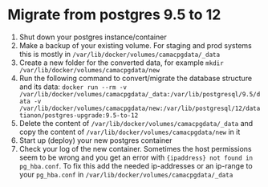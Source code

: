 # Migrate from postgres 9.5 to 12

1. Shut down your postgres instance/container
2. Make a backup of your existing volume. For staging and prod systems this is mostly in `/var/lib/docker/volumes/camacpgdata/_data`
3. Create a new folder for the converted data, for example `mkdir /var/lib/docker/volumes/camacpgdata/new`
4. Run the following command to convert/migrate the database structure and its data:
`docker run --rm -v /var/lib/docker/volumes/camacpgdata/_data:/var/lib/postgresql/9.5/data -v /var/lib/docker/volumes/camacpgdata/new:/var/lib/postgresql/12/data tianon/postgres-upgrade:9.5-to-12`
5. Delete the content of `/var/lib/docker/volumes/camacpgdata/_data` and copy the content of `/var/lib/docker/volumes/camacpgdata/new` in it
6. Start up (deploy) your new postgres container
7. Check your log of the new container. Sometimes the host permissions seem to be wrong and you get an error with `{ipaddress} not found in pg_hba.conf`. To fix this add the needed ip-addresses or an ip-range to your `pg_hba.conf` in `/var/lib/docker/volumes/camacpgdata/_data`
